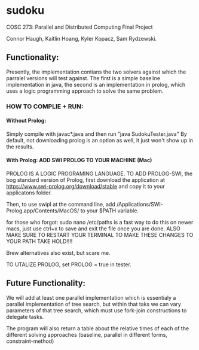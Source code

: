# sudoku
COSC 273: Parallel and Distributed Computing Final Project

Connor Haugh, Kaitlin Hoang, Kyler Kopacz, Sam Rydzewski.

## Functionality:
Presently, the implementation contians the two solvers against which the parralel versions will test against. The first is a simple baseline implementation in java, the second is an implementation in prolog, which uses a logic programming approach to solve the same problem.


### HOW TO COMPLIE + RUN:

#### Without Prolog: 
Simply compile with javac*.java and then run "java SudokuTester.java" 
By default, not downloading prolog is an option as well, it just won't show up in the results. 

#### With Prolog: ADD SWI PROLOG TO YOUR MACHINE (Mac)

PROLOG IS A LOGIC PROGRAMING LANGUAGE. TO ADD PROLOG-SWI, the bog standard version of Prolog, first download the application at https://www.swi-prolog.org/download/stable and copy it to your applicatons folder.

Then, to use swipl at the command line, add /Applications/SWI-Prolog.app/Contents/MacOS/ to your $PATH variable.

for those who forgot: sudo nano /etc/paths is a fast way to do this on newer macs, just use ctrl+x to save and exit the file once you are done. ALSO MAKE SURE TO RESTART YOUR TERMINAL TO MAKE THESE CHANGES TO YOUR PATH TAKE HOLD!!!!

Brew alternatives also exist, but scare me.

TO UTALIZE PROLOG, set PROLOG = true in tester.

## Future Functionality:

We will add at least one parallel implementation which is essentialy a parallel implementation of tree search, but within that taks we can vary parameters of that tree search, which must use fork-join constructions to delegate tasks.

The program will also return a table about the relative times of each of the different solving approaches (baseline, parallel in different forms, constraint-method)
